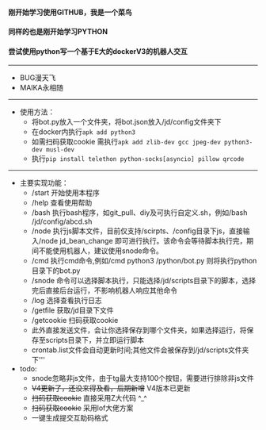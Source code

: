 
#### 刚开始学习使用GITHUB，我是一个菜鸟
#### 同样的也是刚开始学习PYTHON
#### 尝试使用python写一个基于E大的dockerV3的机器人交互
***
- BUG漫天飞
- MAIKA永相随
***
- 使用方法：
    - 将bot.py放入一个文件夹，将bot.json放入/jd/config文件夹下
    - 在docker内执行`apk add python3`
    - 如需扫码获取cookie 需执行`apk add zlib-dev gcc jpeg-dev python3-dev musl-dev`
    - 执行`pip install telethon python-socks[asyncio] pillow qrcode`
***
- 主要实现功能：
    - /start 开始使用本程序
    - /help 查看使用帮助
    - /bash 执行bash程序，如git_pull、diy及可执行自定义.sh，例如/bash /jd/config/abcd.sh
    - /node 执行js脚本文件，目前仅支持/scirpts、/config目录下js，直接输入/node jd_bean_change 即可进行执行。该命令会等待脚本执行完，期间不能使用机器人，建议使用snode命令。
    - /cmd 执行cmd命令,例如/cmd python3 /python/bot.py 则将执行python目录下的bot.py
    - /snode 命令可以选择脚本执行，只能选择/jd/scripts目录下的脚本，选择完后直接后台运行，不影响机器人响应其他命令
    - /log 选择查看执行日志
    - /getfile 获取/jd目录下文件
    - /getcookie 扫码获取cookie
    - 此外直接发送文件，会让你选择保存到哪个文件夹，如果选择运行，将保存至scripts目录下，并立即运行脚本
    - crontab.list文件会自动更新时间;其他文件会被保存到/jd/scripts文件夹下'''
- todo:
    - snode忽略非js文件，由于tg最大支持100个按钮，需要进行排除非js文件
    - ~~V4更新了，还没来得及看，后期新增~~ V4版本已更新
    - ~~扫码获取cookie~~ 直接采用Z大代码 ^_^
    - ~~扫码获取cookie~~ 采用lof大佬方案
    - 一键生成提交互助码格式
